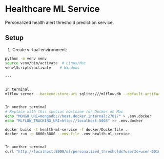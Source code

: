 # Healthcare ML Service

Personalized health alert threshold prediction service.

## Setup

1. Create virtual environment:
```bash
python -m venv venv
source venv/bin/activate  # Linux/Mac
venv\Scripts\activate    # Windows

---


In terminal
mlflow server --backend-store-uri sqlite:///mlflow.db --default-artifact-root ./artifacts --host 0.0.0.0 --port 5008


In another terminal
# Replace with this special hostname for Docker on Mac
echo "MONGO_URI=mongodb://host.docker.internal:27017" > .env.docker
echo "MLFLOW_TRACKING_URI=http://localhost:5008" >> .env.docker

docker build -t health-ml-service -f docker/Dockerfile .
docker run -p 8000:8000 --env-file .env health-ml-service


In another terminal
curl "http://localhost:8000/ml/personalized_thresholds?userId=user-001&metric=GLUCOSE"